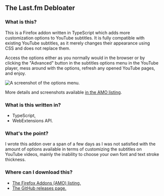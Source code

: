 ## The Last.fm Debloater

### What is this?

This is a Firefox addon written in TypeScript which adds more customization options to YouTube subtitles. It is fully compatible with existing YouTube subtitles, as it merely changes their appearance using CSS and does not replace them.

Access the options either as you normally would in the browser or by clicking the "Advanced" button in the subtitles options menu in the YouTube player, mess around with the options, refresh any opened YouTube pages, and enjoy.

![A screenshot of the options menu.](https://addons.mozilla.org/user-media/previews/full/284/284044.png)

More details and screenshots available [in the AMO listing](https://addons.mozilla.org/en-US/firefox/addon/better-youtube-subtitles/).

### What is this written in?

- TypeScript,
- WebExtensions API.

### What's the point?

I wrote this addon over a span of a few days as I was not satisfied with the amount of options available in terms of customizing the subtitles on YouTube videos, mainly the inability to choose your own font and text stroke thickness.

### Where can I download this?

- [The Firefox Addons (AMO) listing.](https://addons.mozilla.org/en-US/firefox/addon/better-youtube-subtitles/)
- [The GitHub releases page.](https://github.com/54ac/yt-subtitles/releases)
